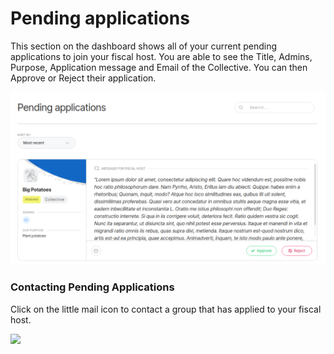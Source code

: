 # Pending applications

This section on the dashboard shows all of your current pending applications to join your fiscal host. You are able to see the Title, Admins, Purpose, Application message and Email of the Collective. You can then Approve or Reject their application.&#x20;

![](<../../.gitbook/assets/image (74).png>)

### Contacting Pending Applications

Click on the little mail icon to contact a group that has applied to your fiscal host.&#x20;

![](../../.gitbook/assets/fiscalhost\_fhdash\_contact\_2022-07-21.png)

